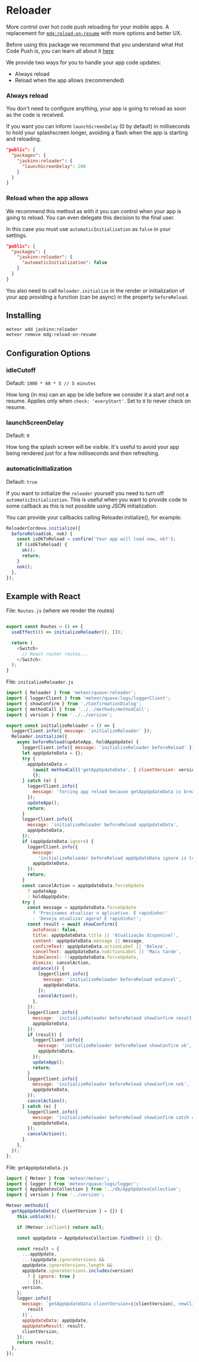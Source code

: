 # Reloader

More control over hot code push reloading for your mobile apps. A replacement
for [`mdg:reload-on-resume`](https://github.com/meteor/mobile-packages/blob/master/packages/mdg:reload-on-resume/README.md)
with more options and better UX.

Before using this package we recommend that you understand what Hot Code Push is, you can learn all about it [here](https://guide.meteor.com/hot-code-push.html)

We provide two ways for you to handle your app code updates:

- Always reload
- Reload when the app allows (recommended)

### Always reload

You don't need to configure anything, your app is going to reload as soon as the
code is received.

If you want you can inform `launchScreenDelay` (0 by default) in milliseconds to
hold your splashscreen longer, avoiding a flash when the app is starting and
reloading.

```json
"public": {
  "packages": {
    "jaskinn:reloader": {
      "launchScreenDelay": 200
    }
  }
}
```

### Reload when the app allows

We recommend this method as with it you can control when your app is going to
reload. You can even delegate this decision to the final user.

In this case you must use `automaticInitialization` as `false` in your settings.

```json
"public": {
  "packages": {
    "jaskinn:reloader": {
      "automaticInitialization": false
    }
  }
}
```

You also need to call 
`Reloader.initialize` in the render or initialization of your app providing a function (can be async) in the property `beforeReload`.

## Installing

```sh
meteor add jaskinn:reloader
meteor remove mdg:reload-on-resume
```

## Configuration Options

### idleCutoff

Default: `1000 * 60 * 5 // 5 minutes`

How long (in ms) can an app be idle before we consider it a start and not a
resume. Applies only when `check: 'everyStart'`. Set to `0` to never check on
resume.

### launchScreenDelay

Default: `0`

How long the splash screen will be visible. It's useful to avoid your app being rendered just for a few milliseconds and then refreshing.

### automaticInitialization

Default: `true`

If you want to initialize the `reloader` yourself you need to turn
off `automaticInitialization`. This is useful when you want to provide code to
some callback as this is not possible using JSON initialization.

You can provide your callbacks calling Reloader.initialize(), for example:

```js
ReloaderCordova.initialize({
  beforeReload(ok, nok) {
    const isOkToReload = confirm('Your app will load now, ok?');
    if (isOkToReload) {
      ok();
      return;
    }
    nok();
  },
});
```

## Example with React

File: `Routes.js` (where we render the routes)
```javascript

export const Routes = () => {
  useEffect(() => initializeReloader(), []);

  return (
    <Switch>
      // React router routes...
    </Switch>
  );
}
```

File: `initializeReloader.js`
```javascript
import { Reloader } from 'meteor/quave:reloader';
import { loggerClient } from 'meteor/quave:logs/loggerClient';
import { showConfirm } from './ConfirmationDialog';
import { methodCall } from '../../methods/methodCall';
import { version } from '../../version';

export const initializeReloader = () => {
  loggerClient.info({ message: 'initializeReloader' });
  Reloader.initialize({
    async beforeReload(updateApp, holdAppUpdate) {
      loggerClient.info({ message: 'initializeReloader beforeReload' });
      let appUpdateData = {};
      try {
        appUpdateData =
          (await methodCall('getAppUpdateData', { clientVersion: version })) ||
          {};
      } catch (e) {
        loggerClient.info({
          message: 'forcing app reload because getAppUpdateData is breaking',
        });
        updateApp();
        return;
      }
      loggerClient.info({
        message: 'initializeReloader beforeReload appUpdateData',
        appUpdateData,
      });
      if (appUpdateData.ignore) {
        loggerClient.info({
          message:
            'initializeReloader beforeReload appUpdateData ignore is true',
          appUpdateData,
        });
        return;
      }
      const cancelAction = appUpdateData.forceUpdate
        ? updateApp
        : holdAppUpdate;
      try {
        const message = appUpdateData.forceUpdate
          ? 'Precisamos atualizar o aplicativo. É rapidinho!'
          : 'Deseja atualizar agora? É rapidinho!';
        const result = await showConfirm({
          autoFocus: false,
          title: appUpdateData.title || 'Atualização disponível',
          content: appUpdateData.message || message,
          confirmText: appUpdateData.actionLabel || 'Beleza',
          cancelText: appUpdateData.noActionLabel || 'Mais tarde',
          hideCancel: !!appUpdateData.forceUpdate,
          dismiss: cancelAction,
          onCancel() {
            loggerClient.info({
              message: 'initializeReloader beforeReload onCancel',
              appUpdateData,
            });
            cancelAction();
          },
        });
        loggerClient.info({
          message: `initializeReloader beforeReload showConfirm result is ${result}`,
          appUpdateData,
        });
        if (result) {
          loggerClient.info({
            message: 'initializeReloader beforeReload showConfirm ok',
            appUpdateData,
          });
          updateApp();
          return;
        }
        loggerClient.info({
          message: 'initializeReloader beforeReload showConfirm nok',
          appUpdateData,
        });
        cancelAction();
      } catch (e) {
        loggerClient.info({
          message: 'initializeReloader beforeReload showConfirm catch call nok',
          appUpdateData,
        });
        cancelAction();
      }
    },
  });
};

```

File: `getAppUpdateData.js`
```javascript
import { Meteor } from 'meteor/meteor';
import { logger } from 'meteor/quave:logs/logger';
import { AppUpdatesCollection } from '../db/AppUpdatesCollection';
import { version } from '../version';

Meteor.methods({
  getAppUpdateData({ clientVersion } = {}) {
    this.unblock();

    if (Meteor.isClient) return null;

    const appUpdate = AppUpdatesCollection.findOne() || {};

    const result = {
      ...appUpdate,
      ...(appUpdate.ignoreVersions &&
      appUpdate.ignoreVersions.length &&
      appUpdate.ignoreVersions.includes(version)
        ? { ignore: true }
        : {}),
      version,
    };
    logger.info({
      message: `getAppUpdateData clientVersion=${clientVersion}, newClientVersion=${version}, ${JSON.stringify(
        result
      )}`,
      appUpdateData: appUpdate,
      appUpdateResult: result,
      clientVersion,
    });
    return result;
  },
});

```
